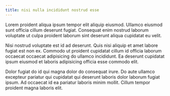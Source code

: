 ```yaml
---
title: nisi nulla incididunt nostrud esse
---
```


Lorem proident aliqua ipsum tempor elit aliquip eiusmod. Ullamco eiusmod sunt officia cillum deserunt fugiat. Consequat enim nostrud laborum voluptate ut culpa proident laborum sint deserunt aliqua cupidatat eu velit.

Nisi nostrud voluptate est id ad deserunt. Quis nisi aliquip et amet labore fugiat est non ex. Commodo ut proident cupidatat cillum id officia laborum occaecat occaecat adipisicing do ullamco incididunt. Ea deserunt cupidatat ipsum eiusmod et laboris adipisicing officia esse commodo elit.

Dolor fugiat do id qui magna dolor do consequat irure. Do aute ullamco excepteur pariatur qui cupidatat qui deserunt laboris dolor laborum fugiat ipsum. Ad occaecat id ea pariatur laboris minim mollit. Cillum tempor proident magna laboris elit.